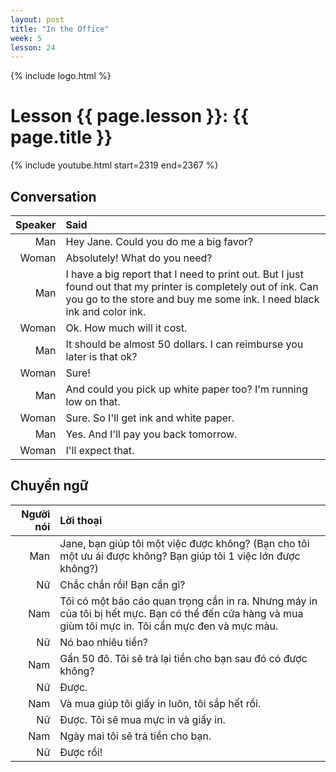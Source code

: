 ```yaml
---
layout: post
title: "In the Office"
week: 5
lesson: 24
---
```


{% include logo.html %}
  
# Lesson {{ page.lesson }}: {{ page.title }}

{% include youtube.html start=2319 end=2367 %}

## Conversation

Speaker | Said
---: | :---
Man | Hey Jane. Could you do me a big favor?
Woman | Absolutely! What do you need?
Man | I have a big report that I need to print out. But I just found out that my printer is completely out of ink. Can you go to the store and buy me some ink. I need black ink and color ink.
Woman | Ok. How much will it cost.
Man | It should be almost 50 dollars. I can reimburse you later is that ok?
Woman | Sure!
Man | And could you pick up white paper too? I'm running low on that.
Woman | Sure. So I'll get ink and white paper.
Man | Yes. And I'll pay you back tomorrow.
Woman | I'll expect that.

## Chuyển ngữ

Người nói | Lời thoại
---: | :---
Man | Jane, bạn giúp tôi một việc được không? (Bạn cho tôi một ưu ái được không? Bạn giúp tôi 1 việc lớn được không?)
Nữ | Chắc chắn rồi! Bạn cần gì?
Nam | Tôi có một báo cáo quan trọng cần in ra. Nhưng máy in của tôi bị hết mực. Bạn có thể đến cửa hàng và mua giùm tôi mực in. Tôi cần mực đen và mực màu.
Nữ | Nó bao nhiêu tiền?
Nam | Gần 50 đô. Tôi sẽ trả lại tiền cho bạn sau đó có được không?
Nữ | Được.
Nam | Và mua giúp tôi giấy in luôn, tôi sắp hết rồi.
Nữ | Được. Tôi sẽ mua mực in và giấy in.
Nam | Ngày mai tôi sẽ trả tiền cho bạn.
Nữ | Được rồi!
